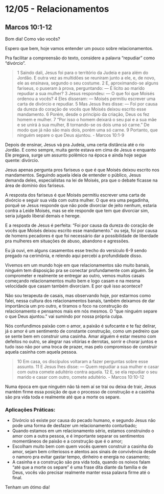 # 12/05 - Relacionamentos

## Marcos 10:1-12

Bom dia! Como vão vocês? 

Espero que bem, hoje vamos entender um pouco sobre relacionamentos.

Pra facilitar a compreensão do texto, considere a palavra “repudiar” como “divórcio”. 

> 1 Saindo dali, Jesus foi para o território da Judeia e para além do Jordão. E outra vez as multidões se reuniram junto a ele, e, de novo, ele as ensinava, segundo o seu costume. 2 E, aproximando-se alguns fariseus, o puseram à prova, perguntando: — É lícito ao marido repudiar a sua mulher? 3 Jesus respondeu: — O que foi que Moisés ordenou a vocês? 4 Eles disseram: — Moisés permitiu escrever uma carta de divórcio e repudiar. 5 Mas Jesus lhes disse: — Foi por causa da dureza do coração de vocês que Moisés deixou escrito esse mandamento. 6 Porém, desde o princípio da criação, Deus os fez homem e mulher. 7 “Por isso o homem deixará o seu pai e a sua mãe e se unirá à sua mulher, 8 tornando-se os dois uma só carne.” De modo que já não são mais dois, porém uma só carne. 9 Portanto, que ninguém separe o que Deus ajuntou. - Marcos 10:1-9
> 

Depois de ensinar, Jesus vá pra Judeia, uma certa distância até o rio Jordão. E como sempre, muita gente estava em cima de Jesus e enquanto Ele pregava, surge um assunto polêmico na época e ainda hoje segue quente: divórcio.

Jesus apenas pergunta pros fariseus o que é que Moisés deixou escrito nos mandamentos. Seguindo aquela ideia de entender o público, Jesus demanda deles, especialistas na lei de Moisés, pra que o debate ficasse na área de domínio dos fariseus.

A resposta dos fariseus é que Moisés permitiu escrever uma carta de divórcio e seguir sua vida com outra mulher. O que era uma pegadinha, porquê se Jesus responde que não pode divorciar de jeito nenhum, estaria contra a Leide Moisés, mas se ele responde que tem que divorciar sim, seria julgado liberal demais e herege.

E a resposta de Jesus é perfeita: “Foi por causa da dureza do coração de vocês que Moisés deixou escrito esse mandamento.” ou seja, foi por causa de homens pecadores é que foi necessário dar a possibilidade de liberdade pra mulheres em situações de abuso, abandono e agressões. 

Eu já ouvi, em alguns casamentos esse trecho do versículo 6-9 sendo pregado na cerimônia, e relendo aqui percebi a profundidade disso.

Vivemos em um mundo hoje em que relacionamentos são muito banais, ninguém tem disposição pra se conectar profundamente com alguém. Se comprometer e realmente se entregar ao outro, vemos muitos casais começando relacionamentos muito bem e logo casam e na mesma velocidade que casam também divorciam. E por quê isso acontece?

Não sou terapeuta de casais, mas observando hoje, por estarmos como falei, nessa cultura dos relacionamentos banais, também deixamos de dar importância um pro outro, e tiramos o foco na construção do relacionamento e pensamos mais em nós mesmos. O “que ninguém separe o que Deus ajuntou.” vai sumindo por nossa própria culpa.

Nós confundimos paixão com o amor, a paixão é sufocante e te faz delirar, já o amor é um sentimento de constante construção, como um pedreiro que se sente bem em construir uma casinha. Amar alguém é estar mesmo com defeitos no outro, se alegrar nas vitórias e derrotas, sorrir e chorar juntos e tudo isso não por uma troca de prazer, mas pelo compromisso de construir aquela casinha com aquela pessoa.

> 10 Em casa, os discípulos voltaram a fazer perguntas sobre esse assunto. 11 E Jesus lhes disse: — Quem repudiar a sua mulher e casar com outra comete adultério contra aquela. 12 E, se ela repudiar o seu marido e casar com outro, comete adultério. - Marcos 10:10-12
> 

Numa época em que ninguém não tá nem aí se trai ou deixa de trair, Jesus mantém firme essa posição de que o processo de construção e a casinha são pra vida toda e realmente até que a morte os separe.

### Aplicações Práticas:

- Divórcio só existe por causa do pecado humano, e segundo Jesus não pode uma forma de desfazer um relacionamento conturbado;
- Quando estamos em um relacionamento sério, estamos construindo o amor com a outra pessoa, e é importante separar os sentimentos momentâneos de paixão e a construção que é o amor;
- Escolham muito bem com quem vocês querem construir a casinha do amor, sejam bem criteriosos e atentos aos sinais de convivência desde o namoro pra evitar gastar tempo, dinheiro e energia no casamento;
- A casinha e a construção são pra vida toda, quando os noivos falam “até que a morte os separe” é uma frase dita diante da família e de Deus, vocês vão precisar realmente manter essa palavra firme até o final.

Tenham um ótimo dia!